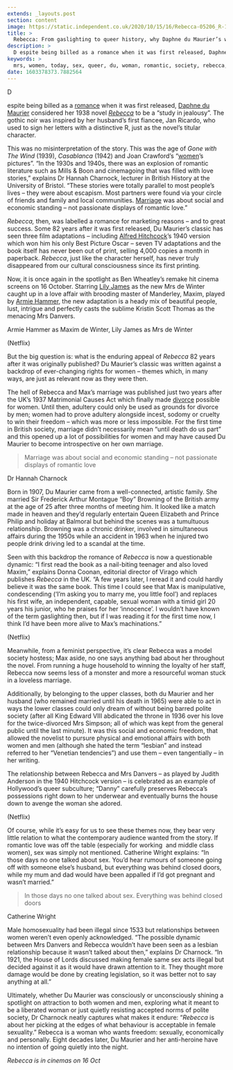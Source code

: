 ```yaml
--- 
extends: _layouts.post 
section: content 
image: https://static.independent.co.uk/2020/10/15/16/Rebecca-05206_R-1.jpg 
title: > 
  Rebecca: From gaslighting to queer history, why Daphne du Maurier’s women remain so relevant today 
description: > 
  D espite being billed as a romance when it was first released, Daphne du Maurier considered her 1938 novel Rebecca to be a “study in jealousy”.Du Maurier’s classic was written against a backdrop of ever-changing rights for women – themes which, in many ways, are just as relevant now as they were then.Marriage was about social and economic standing – not passionate displays of romantic love Dr Hannah CharnockBorn in 1907, Du Maurier came from a well-connected, artistic family.If romantic love was off the table (especially for working and middle class women), sex was simply not mentioned.Eight decades later, Du Maurier and her anti-heroine have no intention of going quietly into the night. 
keywords: > 
  mrs, women, today, sex, queer, du, woman, romantic, society, rebecca, love, mauriers, maurier, relevant, history, gaslighting, remain 
date: 1603378373.7882564 
--- 
```

<div><p class="sc-pHJJA iocNwz above-article-prompt-donations"></p><p class="sc-qPyvj qchtz">D</p><p>espite being billed as a <a href="/topic/romance">romance</a> when it was first released, <a href="/topic/daphne-du-maurier">Daphne du Maurier</a> considered her 1938 novel <a href="/topic/rebecca"><i>Rebecca</i></a> to be a &#8220;study in jealousy&#8221;. The gothic noir was inspired by her husband&#8217;s first fiancee, Jan Ricardo, who used to sign her letters with a distinctive R, just as the novel&#8217;s titular character. &#160;</p><p>This was no misinterpretation of the story. This was the age of <i>Gone with The Wind</i> (1939), <i>Casablanca</i> (1942) and Joan Crawford&#8217;s &#8220;<a href="/topic/women">women</a>&#8217;s pictures&#8221;. &#8220;In the 1930s and 1940s, there was an explosion of romantic literature such as Mills &amp; Boon and cinemagoing that was filled with love stories,&#8221; explains Dr Hannah Charnock, lecturer in British History at the University of Bristol. &#8220;These stories were totally parallel to most people&#8217;s lives &#8211; they were about escapism. Most partners were found via your circle of friends and family and local communities. <a href="/topic/marriage">Marriage</a> was about social and economic standing &#8211; not passionate displays of romantic love.&#8221;</p><p></p><p id="article-im-prompt"></p><p><i>Rebecca,</i> then, was labelled a romance for marketing reasons &#8211; and to great success. Some 82 years after it was first released, Du Maurier&#8217;s classic has seen three film adaptations &#8211; including <a href="/topic/alfred-hitchcock">Alfred Hitchcock</a>&#8217;s 1940 version which won him his only Best Picture Oscar &#8211; seven TV adaptations and the book itself has never been out of print, selling 4,000 copies a month in paperback. <i>Rebecca</i>, just like the character herself, has never truly disappeared from our cultural consciousness since its first printing.&#160;</p><p>Now, it is once again in the spotlight as Ben Wheatley&#8217;s remake hit cinema screens on 16 October. Starring <a href="/topic/lily-james">Lily James</a> as the new Mrs de Winter caught up in a love affair with brooding master of Manderley, Maxim, played by <a href="/topic/armie-hammer">Armie Hammer</a>, the new adaptation is a heady mix of beautiful people, lust, intrigue and perfectly casts the sublime Kristin Scott Thomas as the menacing Mrs Danvers. &#160;</p><p>Armie Hammer as Maxim de Winter, Lily James as Mrs de Winter</p><p class="sc-pRFZy iIPyzR copyright">(Netflix)</p><p>But the big question is: what is the enduring appeal of <i>Rebecca</i> 82 years after it was originally published? Du Maurier&#8217;s classic was written against a backdrop of ever-changing rights for women &#8211; themes which, in many ways, are just as relevant now as they were then. &#160;</p><p></p><p>The hell of Rebecca and Max&#8217;s marriage was published just two years after the UK&#8217;s 1937 Matrimonial Causes Act which finally made <a href="/topic/divorce">divorce</a> possible for women. Until then, adultery could only be used as grounds for divorce by men; women had to prove adultery alongside incest, sodomy or cruelty to win their freedom &#8211; which was more or less impossible. For the first time in British society, marriage didn&#8217;t necessarily mean &#8220;until death do us part&#8221; and this opened up a lot of possibilities for women and may have caused Du Maurier to become introspective on her own marriage. &#160;</p><p class="sc-pTSbw gOmWnw">

</p><blockquote><p>Marriage was about social and economic standing &#8211; not passionate displays of romantic love</p></blockquote><p class="sc-oTcWe bRcqxm">Dr Hannah Charnock</p><p>Born in 1907, Du Maurier came from a well-connected, artistic family. She married Sir Frederick Arthur Montague &#8220;Boy&#8221; Browning of the British army at the age of 25 after three months of meeting him. It looked like a match made in heaven and they&#8217;d regularly entertain Queen Elizabeth and Prince Philip and holiday at Balmoral but behind the scenes was a tumultuous relationship. Browning was a chronic drinker, involved in simultaneous affairs during the 1950s while an accident in 1963 when he injured two people drink driving led to a scandal at the time. &#160;</p><p></p><p>Seen with this backdrop the romance of <i>Rebecca</i> is now a questionable dynamic: &#8220;I first read the book as a nail-biting teenager and also loved Maxim,&#8221; explains Donna Coonan, editorial director of Virago which publishes <i>Rebecca</i> in the UK. &#8220;A few years later, I reread it and could hardly believe it was the same book. This time I could see that Max is manipulative, condescending (&#8216;I&#8217;m asking you to marry me, you little fool&#8217;) and replaces his first wife, an independent, capable, sexual woman with a timid girl 20 years his junior, who he praises for her &#8216;innocence&#8217;. I wouldn&#8217;t have known of the term gaslighting then, but if I was reading it for the first time now, I think I&#8217;d have been more alive to Max&#8217;s machinations.&#8221;</p><p class="sc-pRFZy iIPyzR copyright">(Netflix)</p><p>Meanwhile, from a feminist perspective, it&#8217;s clear Rebecca was a model society hostess; Max aside, no one says anything bad about her throughout the novel. From running a huge household to winning the loyalty of her staff, Rebecca now seems less of a monster and more a resourceful woman stuck in a loveless marriage.</p><p id="taboola-carousel-thumbnails"></p><p>Additionally, by belonging to the upper classes, both du Maurier and her husband (who remained married until his death in 1965) were able to act in ways the lower classes could only dream of without being barred polite society (after all King Edward VIII abdicated the throne in 1936 over his love for the twice-divorced Mrs Simpson; all of which was kept from the general public until the last minute). It was this social and economic freedom, that allowed the novelist to pursure physical and emotional affairs with both women and men (although she hated the term &#8220;lesbian&#8221; and instead referred to her &#8220;Venetian tendencies&#8221;) and use them &#8211; even tangentially &#8211; in her writing. &#160;</p><p>The relationship between Rebecca and Mrs Danvers &#8211; as played by Judith Anderson in the 1940 Hitchcock version &#8211; is celebrated as an example of Hollywood&#8217;s queer subculture; &#8220;Danny&#8221; carefully preserves Rebecca&#8217;s possessions right down to her underwear and eventually burns the house down to avenge the woman she adored. &#160;</p><p class="sc-pRFZy iIPyzR copyright">(Netflix)</p><p>Of course, while it&#8217;s easy for us to see these themes now, they bear very little relation to what the contemporary audience wanted from the story. If romantic love was off the table (especially for working &#160;and middle class women), sex was simply not mentioned. Catherine Wright explains: &#8220;In those days no one talked about sex. You&#8217;d hear rumours of someone going off with someone else&#8217;s husband, but everything was behind closed doors, while my mum and dad would have been appalled if I&#8217;d got pregnant and wasn&#8217;t married.&#8221; &#160;</p><p class="sc-pTSbw gOmWnw">

</p><blockquote><p>In those days no one talked about sex. Everything was behind closed doors</p></blockquote><p class="sc-oTcWe bRcqxm">Catherine Wright</p><p>Male homosexuality had been illegal since 1533 but relationships between women weren&#8217;t even openly acknowledged. &#8220;The possible dynamic between Mrs Danvers and Rebecca wouldn&#8217;t have been seen as a lesbian relationship because it wasn&#8217;t talked about then,&#8221; explains Dr Charnock. &#8220;In 1921, the House of Lords discussed making female same sex acts illegal but decided against it as it would have drawn attention to it. They thought more damage would be done by creating legislation, so it was better not to say anything at all.&#8221; &#160;</p><p>Ultimately, whether Du Maurier was consciously or unconsciously shining a spotlight on attraction to both women and men, exploring what it meant to be a liberated woman or just quietly resisting accepted norms of polite society, Dr Charnock neatly captures what makes it endure: &#8220;<i>Rebecca</i> is about her picking at the edges of what behaviour is acceptable in female sexuality.&#8221; Rebecca is a woman who wants freedom: sexually, economically and personally. Eight decades later, Du Maurier and her anti-heroine have no intention of going quietly into the night. &#160;</p><p><i>Rebecca is in cinemas on 16 Oct&#160;</i></p><p class="sc-ptCms fzKffT"></p></div>